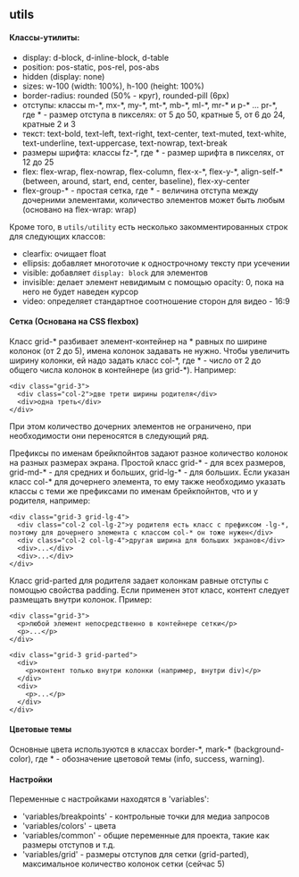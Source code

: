 ## utils

#### Классы-утилиты:
- display: d-block, d-inline-block, d-table
- position: pos-static, pos-rel, pos-abs
- hidden (display: none)
- sizes: w-100 (width: 100%), h-100 (height: 100%)
- border-radius: rounded (50% - круг), rounded-pill (6px)
- отступы: классы m-\*, mx-\*, my-\*, mt-\*, mb-\*, ml-\*, mr-\* и p-\* ... pr-\*, где * - размер отступа в пикселях: от 5 до 50, кратные 5, от 6 до 24, кратные 2 и 3
- текст: text-bold, text-left, text-right, text-center, text-muted, text-white, text-underline, text-uppercase, text-nowrap, text-break
- размеры шрифта: классы fz-*, где * - размер шрифта в пикселях, от 12 до 25
- flex: flex-wrap, flex-nowrap, flex-column, flex-x-\*, flex-y-\*, align-self-* (between, around, start, end, center, baseline), flex-xy-center
- flex-group-* - простая сетка, где * - величина отступа между дочерними элементами, количество элементов может быть любым (основано на flex-wrap: wrap)

Кроме того, в `utils/utility` есть несколько закомментированных строк для следующих классов:
- clearfix: очищает float
- ellipsis: добавляет многоточие к однострочному тексту при усечении
- visible: добавляет `display: block` для элементов
- invisible: делает элемент невидимым с помощью opacity: 0, пока на него не будет наведен курсор
- video: определяет стандартное соотношение сторон для видео - 16:9

#### Сетка (Основана на CSS flexbox)

Класс grid-\* разбивает элемент-контейнер на * равных по ширине колонок (от 2 до 5), имена колонок задавать не нужно. Чтобы увеличить ширину колонки, ей надо задать класс col-\*, где * - число от 2 до общего числа колонок в контейнере (из grid-\*). Например: 

```
<div class="grid-3">
  <div class="col-2">две трети ширины родителя</div>
  <div>одна треть</div>
</div>
```
При этом количество дочерних элементов не ограничено, при необходимости они переносятся в следующий ряд.

Префиксы по именам брейкпойнтов задают разное количество колонок на разных размерах экрана. Простой класс grid-* - для всех размеров, grid-md-* - для средних и больших, 
grid-lg-* - для больших. Если указан класс col-* для дочернего элемента, то ему также необходимо указать классы с теми же префиксами по именам брейкпойнтов, что и у родителя, 
например:

```
<div class="grid-3 grid-lg-4">
  <div class="col-2 col-lg-2">у родителя есть класс с префиксом -lg-*, поэтому для дочернего элемента с классом col-* он тоже нужен</div>
  <div class="col-2 col-lg-4">другая ширина для больших экранов</div>
  <div>...</div>
  <div>...</div>
</div>
```

Класс grid-parted для родителя задает колонкам равные отступы с помощью свойства padding. Если применен этот класс, контент следует размещать внутри колонок. Пример:

```
<div class="grid-3">
  <p>любой элемент непосредственно в контейнере сетки</p>
  <p>...</p>
</div>

<div class="grid-3 grid-parted">
  <div>
    <p>контент только внутри колонки (например, внутри div)</p>
  </div>
  <div>
    <p>...</p>
  </div>
</div>
```

#### Цветовые темы
Основные цвета используются в классах border-\*, mark-\* (background-color), где * - обозначение цветовой темы (info, success, warning).

#### Настройки
Переменные с настройками находятся в 'variables':
- 'variables/breakpoints' - контрольные точки для медиа запросов
- 'variables/colors' - цвета
- 'variables/common' - общие переменные для проекта, такие как размеры отступов и т.д.
- 'variables/grid' - размеры отступов для сетки (grid-parted), максимальное количество колонок сетки (сейчас 5)